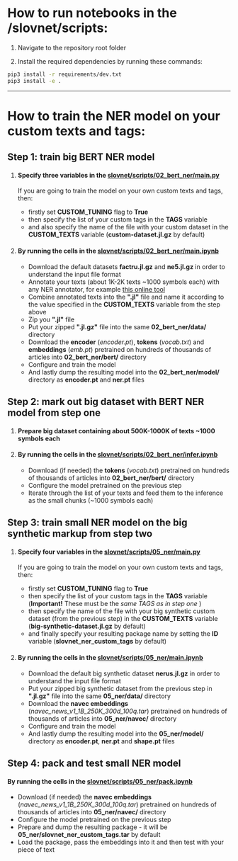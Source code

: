 # How to run notebooks in the /slovnet/scripts:

1) Navigate to the repository root folder

2) Install the required dependencies by running these commands: 

```bash
pip3 install -r requirements/dev.txt
pip3 install -e .

```

----
# How to train the NER model on your custom texts and tags:



## Step 1: train big BERT NER model

1) #### Specify three variables in the [slovnet/scripts/02_bert_ner/main.py](https://github.com/natasha/slovnet/blob/master/scripts/02_bert_ner/main.py)
   
   If you are going to train the model on your own custom texts and tags, then:
   - firstly set **CUSTOM_TUNING** flag to **True**
   - then specify the list of your custom tags in the **TAGS** variable 
   - and also specify the name of the file with your custom dataset in the **CUSTOM_TEXTS** variable (**custom-dataset.jl.gz** by default)

2) #### By running the cells in the [slovnet/scripts/02_bert_ner/main.ipynb](https://github.com/natasha/slovnet/blob/master/scripts/02_bert_ner/main.ipynb)

   - Download the default datasets **factru.jl.gz** and **ne5.jl.gz** in order to understand the input file format
   - Annotate your texts (about 1K-2K texts ~1000 symbols each) with any NER annotator, for example [this online tool](https://paramonych.github.io/ner-annotator-online) 
   - Combine annotated texts into the **".jl"** file and name it according to the value specified in the **CUSTOM_TEXTS** variable from the step above 
   - Zip you **".jl"** file
   - Put your zipped **".jl.gz"** file into the same **02_bert_ner/data/** directory 
   - Download the **encoder** (*encoder.pt*), **tokens** (*vocab.txt*) and **embeddings** (*emb.pt*) pretrained on hundreds of thousands of articles into **02_bert_ner/bert/** directory 
   - Configure and train the model
   - And lastly dump the resulting model into the **02_bert_ner/model/** directory as **encoder.pt** and **ner.pt** files 
   


## Step 2: mark out big dataset with BERT NER model from step one

1) #### Prepare big dataset containing about 500K-1000K of texts ~1000 symbols each 
2) #### By running the cells in the [slovnet/scripts/02_bert_ner/infer.ipynb](https://github.com/natasha/slovnet/blob/master/scripts/02_bert_ner/infer.ipynb)

   - Download (if needed) the **tokens** (*vocab.txt*) pretrained on hundreds of thousands of articles into **02_bert_ner/bert/** directory 
   - Configure the model pretrained on the previous step
   - Iterate through the list of your texts and feed them to the inference as the small chunks (~1000 symbols each)
   


## Step 3: train small NER model on the big synthetic markup from step two

1) #### Specify four variables in the [slovnet/scripts/05_ner/main.py](https://github.com/natasha/slovnet/blob/master/scripts/05_ner/main.py)
   
   If you are going to train the model on your own custom texts and tags, then:
   - firstly set **CUSTOM_TUNING** flag to **True**
   - then specify the list of your custom tags in the **TAGS** variable (**Important!** These must be the *same TAGS as in step one* )
   - then specify the name of the file with your big synthetic custom dataset (from the previous step) in the **CUSTOM_TEXTS** variable (**big-synthetic-dataset.jl.gz** by default)
   - and finally specify your resulting package name by setting the **ID** variable (**slovnet_ner_custom_tags** by default)

2) #### By running the cells in the [slovnet/scripts/05_ner/main.ipynb](https://github.com/natasha/slovnet/blob/master/scripts/05_ner/main.ipynb)

   - Download the default big synthetic dataset **nerus.jl.gz** in order to understand the input file format
   - Put your zipped big synthetic dataset from the previous step in **".jl.gz"** file into the same **05_ner/data/** directory 
   - Download the **navec embeddings** (*navec_news_v1_1B_250K_300d_100q.tar*) pretrained on hundreds of thousands of articles into **05_ner/navec/** directory 
   - Configure and train the model
   - And lastly dump the resulting model into the **05_ner/model/** directory as **encoder.pt**, **ner.pt** and **shape.pt** files 
   
   
   
## Step 4: pack and test small NER model
   
#### By running the cells in the [slovnet/scripts/05_ner/pack.ipynb](https://github.com/natasha/slovnet/blob/master/scripts/05_ner/pack.ipynb)

   - Download (if needed) the **navec embeddings** (*navec_news_v1_1B_250K_300d_100q.tar*) pretrained on hundreds of thousands of articles into **05_ner/navec/** directory
   - Configure the model pretrained on the previous step
   - Prepare and dump the resulting package - it will be **05_ner/slovnet_ner_custom_tags.tar** by default 
   - Load the package, pass the embeddings into it and then test with your piece of text